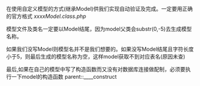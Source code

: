 在使用自定义模型的方式(继承Model)供我们实现自动验证及完成。一定要用正确的官方格式 _xxxxModel.class.php_

模型文件及类名一定要以Model结尾，因为model父类会substr(0,-5)去生成模型名称。

如果我们没写Model则模型名并不是我们想要的。如果没写Model结尾且字符长度小于5，则最后生成的模型名称为空，这样model获取不到对应表名(原因未查)

最后,如果在自己的模型中写了构造函数而又没有对数据库连接做配制，必须要执行一下model的构造函数 parent::____construct